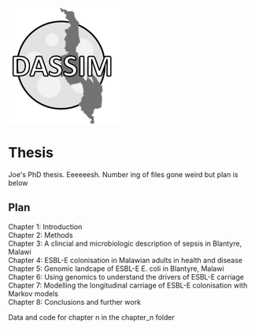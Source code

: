 ![Alt text](misc/logo_bw.png)

# Thesis

Joe's PhD thesis. Eeeeeesh. Number ing of files gone weird but plan is below

## Plan

Chapter 1: Introduction  
Chapter 2: Methods  
Chapter 3: A clincial and microbiologic description of sepsis in Blantyre, Malawi  
Chapter 4: ESBL-E colonisation in Malawian adults in health and disease  
Chapter 5: Genomic landcape of ESBL-E E. coli in Blantyre, Malawi  
Chapter 6: Using genomics to understand the drivers of ESBL-E carriage  
Chapter 7: Modelling the longitudinal carriage of ESBL-E colonisation with Markov models  
Chapter 8: Conclusions and further work  

Data and code for chapter n in the chapter_n folder

